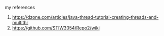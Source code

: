 my references
1. https://dzone.com/articles/java-thread-tutorial-creating-threads-and-multithr
2. https://github.com/STIW3054/Repo2/wiki
